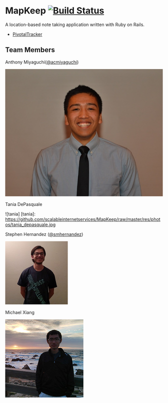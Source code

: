 MapKeep [![Build Status](https://travis-ci.org/scalableinternetservices/MapKeep.svg?branch=master)](https://travis-ci.org/scalableinternetservices/MapKeep)
=======

A location-based note taking application written with Ruby on Rails.
* [PivotalTracker](https://www.pivotaltracker.com/n/projects/1321084)

Team Members
----------
Anthony Miyaguchi([@acmiyaguchi](https://github.com/acmiyaguchi))

![anthony](https://github.com/scalableinternetservices/MapKeep/raw/master/res/photos/anthony_miyaguchi.jpg)

Tania DePasquale

![tania]
[tania]: https://github.com/scalableinternetservices/MapKeep/raw/master/res/photos/tania_depasquale.jpg

Stephen Hernandez ([@smhernandez](https://github.com/smhernandez))

![stephen](https://github.com/scalableinternetservices/MapKeep/raw/master/res/photos/stephen_hernandez.jpg)

Michael Xiang

![michael](/res/photos/michael_xiang.jpg)
